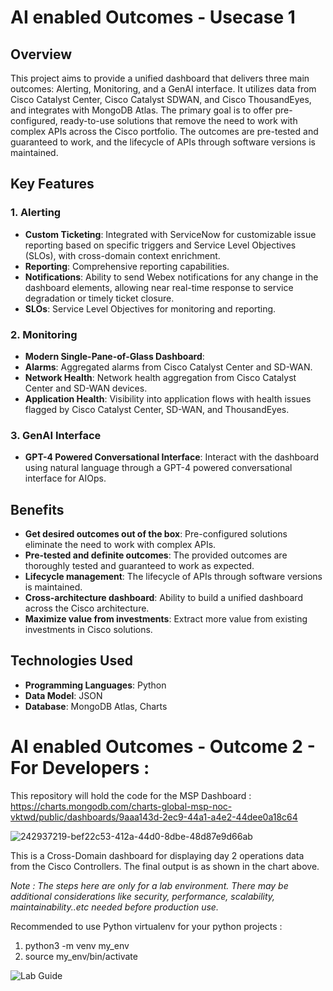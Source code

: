 # AI enabled Outcomes - Usecase 1

## Overview
This project aims to provide a unified dashboard that delivers three main outcomes: Alerting, Monitoring, and a GenAI interface. It utilizes data from Cisco Catalyst Center, Cisco Catalyst SDWAN, and Cisco ThousandEyes, and integrates with MongoDB Atlas. The primary goal is to offer pre-configured, ready-to-use solutions that remove the need to work with complex APIs across the Cisco portfolio. The outcomes are pre-tested and guaranteed to work, and the lifecycle of APIs through software versions is maintained.

## Key Features

### 1. Alerting
- **Custom Ticketing**: Integrated with ServiceNow for customizable issue reporting based on specific triggers and Service Level Objectives (SLOs), with cross-domain context enrichment.
- **Reporting**: Comprehensive reporting capabilities.
- **Notifications**: Ability to send Webex notifications for any change in the dashboard elements, allowing near real-time response to service degradation or timely ticket closure.
- **SLOs**: Service Level Objectives for monitoring and reporting.

### 2. Monitoring
- **Modern Single-Pane-of-Glass Dashboard**:
 - **Alarms**: Aggregated alarms from Cisco Catalyst Center and SD-WAN.
 - **Network Health**: Network health aggregation from Cisco Catalyst Center and SD-WAN devices.
 - **Application Health**: Visibility into application flows with health issues flagged by Cisco Catalyst Center, SD-WAN, and ThousandEyes.

### 3. GenAI Interface
- **GPT-4 Powered Conversational Interface**: Interact with the dashboard using natural language through a GPT-4 powered conversational interface for AIOps.

## Benefits

- **Get desired outcomes out of the box**: Pre-configured solutions eliminate the need to work with complex APIs.
- **Pre-tested and definite outcomes**: The provided outcomes are thoroughly tested and guaranteed to work as expected.
- **Lifecycle management**: The lifecycle of APIs through software versions is maintained.
- **Cross-architecture dashboard**: Ability to build a unified dashboard across the Cisco architecture.
- **Maximize value from investments**: Extract more value from existing investments in Cisco solutions.

## Technologies Used
- **Programming Languages**: Python
- **Data Model**: JSON
- **Database**: MongoDB Atlas, Charts

# AI enabled Outcomes - Outcome 2 - For Developers : 

This repository will hold the code for the MSP Dashboard : https://charts.mongodb.com/charts-global-msp-noc-vktwd/public/dashboards/9aaa143d-2ec9-44a1-a4e2-44dee0a18c64 

![242937219-bef22c53-412a-44d0-8dbe-48d87e9d66ab](https://github.com/joeljos/GPRS-MSP-Dashboard/assets/11584709/d41bad5b-7006-4eee-8067-43b88c15bb06)

This is a Cross-Domain dashboard for displaying day 2 operations data from the Cisco Controllers. The final output is as shown in the chart above.

_Note : The steps here are only for a lab environment. There may be additional considerations like security, performance, scalability, maintainability..etc needed before production use._

Recommended to use Python virtualenv for your python projects :
1. python3 -m venv my_env
2. source my_env/bin/activate

![Lab Guide](https://github.com/CiscoSE/GPRS-MSP-Dashboard/assets/11584709/2eff5d71-6aac-4cfe-b180-cd34e56bb52f)
